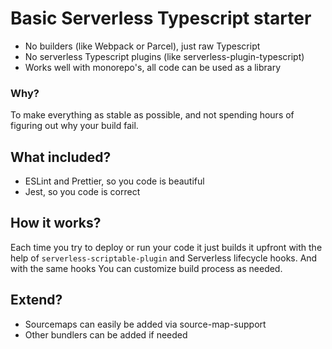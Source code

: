 Basic Serverless Typescript starter
===================================

- No builders (like Webpack or Parcel), just raw Typescript
- No serverless Typescript plugins (like serverless-plugin-typescript)
- Works well with monorepo's, all code can be used as a library 

### Why?

To make everything as stable as possible, and not spending hours of 
figuring out why your build fail.

## What included?

- ESLint and Prettier, so you code is beautiful
- Jest, so you code is correct

## How it works?

Each time you try to deploy or run your code it just builds it upfront with the help of
`serverless-scriptable-plugin` and Serverless lifecycle hooks. And with the same hooks 
You can customize build process as needed.

## Extend?

- Sourcemaps can easily be added via source-map-support
- Other bundlers can be added if needed
